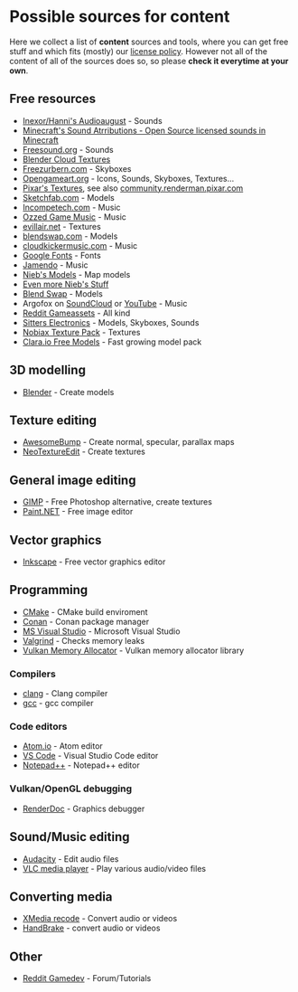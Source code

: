 # Possible sources for content

Here we collect a list of **content** sources and tools, where you can get free stuff and which fits (mostly) our [license policy](../License-Policy.html). However not all of the content of all of the sources does so, so please **check it everytime at your own**.

## Free resources

* [Inexor/Hanni's Audioaugust](https://github.com/inexorgame/audioaugust) - Sounds
* [Minecraft's Sound Atrributions - Open Source licensed sounds in Minecraft](https://minecraft.net/en-us/attribution/sound/)
* [Freesound.org](http://freesound.org) - Sounds
* [Blender Cloud Textures](https://cloud.blender.org/p/textures/about)
* [Freezurbern.com](http://www.freezurbern.com/#skybox) - Skyboxes
* [Opengameart.org](http://opengameart.org) - Icons, Sounds, Skyboxes, Textures...
* [Pixar's Textures](http://opengameart.org/content/pixars-textures), see also [community.renderman.pixar.com](https://community.renderman.pixar.com/article/114/library-pixar-one-twenty-eight.html)
* [Sketchfab.com](https://sketchfab.com/models?features=downloadable) - Models
* [Incompetech.com](http://incompetech.com/music/royalty-free/index.html) - Music
* [Ozzed Game Music](http://ozzed.net) - Music
* [evillair.net](http://evillair.net) - Textures
* [blendswap.com](http://www.blendswap.com) - Models
* [cloudkickermusic.com](http://cloudkickermusic.com) - Music
* [Google Fonts](http://www.google.com/fonts) - Fonts
* [Jamendo](https://jamendo.com) - Music
* [Nieb's Models](https://github.com/inexorgame/tesseract/tree/master/media/model/mapmodel/nieb) - Map models
* [Even more Nieb's Stuff](https://github.com/red-eclipse/nieb)
* [Blend Swap](http://www.blendswap.com) - Models
* Argofox on [SoundCloud](https://soundcloud.com/argofox) or [YouTube](https://www.youtube.com/user/MMMontageMusic) - Music
* [Reddit Gameassets](https://www.reddit.com/r/gameassets) - All kind
* [Sitters Electronics](http://md2.sitters-electronics.nl) - Models, Skyboxes, Sounds
* [Nobiax Texture Pack](https://github.com/The-Yak/NobiaxTexturePack) - Textures
* [Clara.io Free Models](https://clara.io/library) - Fast growing model pack

## 3D modelling

* [Blender](https://www.blender.org) - Create models

## Texture editing

* [AwesomeBump](https://github.com/kmkolasinski/AwesomeBump) - Create normal, specular, parallax maps
* [NeoTextureEdit](http://neotextureedit.sourceforge.net) - Create textures

## General image editing

* [GIMP](http://www.gimp.org/downloads/) - Free Photoshop alternative, create textures
* [Paint.NET](https://www.getpaint.net/) - Free image editor

## Vector graphics

* [Inkscape](https://inkscape.org/) - Free vector graphics editor

## Programming

* [CMake](https://cmake.org/) - CMake build enviroment
* [Conan](https://conan.io/) - Conan package manager
* [MS Visual Studio](https://visualstudio.microsoft.com/) - Microsoft Visual Studio
* [Valgrind](https://valgrind.org/) - Checks memory leaks
* [Vulkan Memory Allocator](https://github.com/GPUOpen-LibrariesAndSDKs/VulkanMemoryAllocator) - Vulkan memory allocator library

### Compilers

* [clang](https://clang.llvm.org/) - Clang compiler
* [gcc](https://gcc.gnu.org/) - gcc compiler

### Code editors

* [Atom.io](https://atom.io/) - Atom editor
* [VS Code](https://code.visualstudio.com/) - Visual Studio Code editor
* [Notepad++](https://notepad-plus-plus.org/downloads/) - Notepad++ editor

### Vulkan/OpenGL debugging

* [RenderDoc](https://renderdoc.org/) - Graphics debugger

## Sound/Music editing

* [Audacity](http://audacityteam.org) - Edit audio files
* [VLC media player](https://www.videolan.org/vlc/) - Play various audio/video files

## Converting media

* [XMedia recode](https://www.xmedia-recode.de/) - Convert audio or videos
* [HandBrake](https://handbrake.fr/) - convert audio or videos

## Other

* [Reddit Gamedev](https://www.reddit.com/r/gamedev/) - Forum/Tutorials
